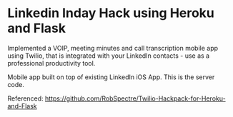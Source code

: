 # Linkedin Inday Hack using Heroku and Flask
Implemented a VOIP, meeting minutes and call transcription mobile app using Twilio,
that is integrated with your LinkedIn contacts - use as a professional productivity tool.

Mobile app built on top of existing LinkedIn iOS App. This is the server code.

Referenced: https://github.com/RobSpectre/Twilio-Hackpack-for-Heroku-and-Flask

